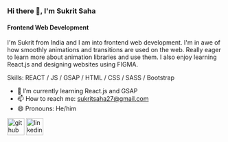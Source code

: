 ### Hi there 👋, I'm Sukrit Saha
#### Frontend Web Development

I'm Sukrit from India and I am into frontend web development. I'm in awe of how smoothly animations and transitions are used on the web. Really eager to learn more about animation libraries and use them. I also enjoy learning React.js and designing websites using FIGMA.

Skills: REACT / JS / GSAP / HTML / CSS / SASS / Bootstrap

- 🌱 I’m currently learning React.js and GSAP 
- 📫 How to reach me: sukritsaha27@gmail.com 
- 😄 Pronouns: He/him 


[<img src='https://cdn.jsdelivr.net/npm/simple-icons@3.0.1/icons/github.svg' alt='github' height='40'>](https://github.com/https://github.com/Sukrittt)  [<img src='https://cdn.jsdelivr.net/npm/simple-icons@3.0.1/icons/linkedin.svg' alt='linkedin' height='40'>](https://www.linkedin.com/in/https://www.linkedin.com/in/sukrit-saha-b6117a242//)  

